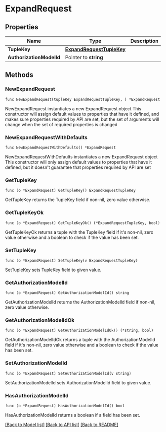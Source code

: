 # ExpandRequest

## Properties

Name | Type | Description | Notes
------------ | ------------- | ------------- | -------------
**TupleKey** | [**ExpandRequestTupleKey**](ExpandRequestTupleKey.md) |  | 
**AuthorizationModelId** | Pointer to **string** |  | [optional] 

## Methods

### NewExpandRequest

`func NewExpandRequest(tupleKey ExpandRequestTupleKey, ) *ExpandRequest`

NewExpandRequest instantiates a new ExpandRequest object
This constructor will assign default values to properties that have it defined,
and makes sure properties required by API are set, but the set of arguments
will change when the set of required properties is changed

### NewExpandRequestWithDefaults

`func NewExpandRequestWithDefaults() *ExpandRequest`

NewExpandRequestWithDefaults instantiates a new ExpandRequest object
This constructor will only assign default values to properties that have it defined,
but it doesn't guarantee that properties required by API are set

### GetTupleKey

`func (o *ExpandRequest) GetTupleKey() ExpandRequestTupleKey`

GetTupleKey returns the TupleKey field if non-nil, zero value otherwise.

### GetTupleKeyOk

`func (o *ExpandRequest) GetTupleKeyOk() (*ExpandRequestTupleKey, bool)`

GetTupleKeyOk returns a tuple with the TupleKey field if it's non-nil, zero value otherwise
and a boolean to check if the value has been set.

### SetTupleKey

`func (o *ExpandRequest) SetTupleKey(v ExpandRequestTupleKey)`

SetTupleKey sets TupleKey field to given value.


### GetAuthorizationModelId

`func (o *ExpandRequest) GetAuthorizationModelId() string`

GetAuthorizationModelId returns the AuthorizationModelId field if non-nil, zero value otherwise.

### GetAuthorizationModelIdOk

`func (o *ExpandRequest) GetAuthorizationModelIdOk() (*string, bool)`

GetAuthorizationModelIdOk returns a tuple with the AuthorizationModelId field if it's non-nil, zero value otherwise
and a boolean to check if the value has been set.

### SetAuthorizationModelId

`func (o *ExpandRequest) SetAuthorizationModelId(v string)`

SetAuthorizationModelId sets AuthorizationModelId field to given value.

### HasAuthorizationModelId

`func (o *ExpandRequest) HasAuthorizationModelId() bool`

HasAuthorizationModelId returns a boolean if a field has been set.


[[Back to Model list]](../README.md#documentation-for-models) [[Back to API list]](../README.md#documentation-for-api-endpoints) [[Back to README]](../README.md)


